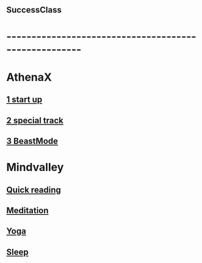## SuccessClass
# -----------------------------------------------------
# AthenaX
## [1 start up](https://drive.google.com/drive/folders/1fpT7djVqgBAT2Hn4yHayaz9vPXg-Anbz?usp=sharing)
## [2 special track](https://drive.google.com/drive/folders/1dRPUanxb8gglwUS-2RfOVqADV2YPdSYN?usp=sharing)
## [3 BeastMode](https://drive.google.com/drive/folders/107H9C-2M7CNGM9pSlC75qT0oipvNAVY9?usp=sharing)

# Mindvalley
## [Quick reading](#)
## [Meditation](https://drive.google.com/drive/folders/1V_gHRossvvwoYvhvNvi5DCC0BcLoseh_?usp=sharing)
## [Yoga](https://drive.google.com/drive/folders/1XXkHCCBjatx25IMoZBZ5PZ8eRBY0IUvr?usp=sharing)
## [Sleep]()
